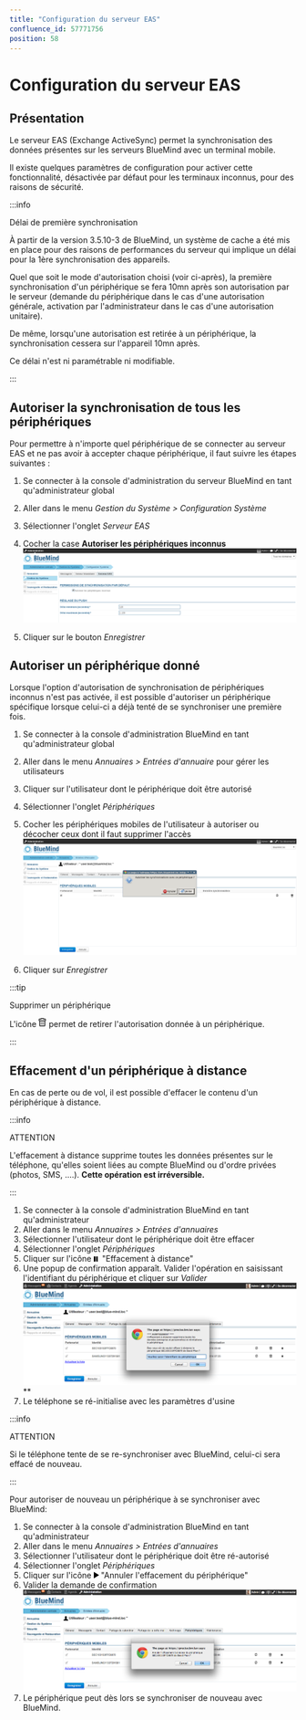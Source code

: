 ```yaml
---
title: "Configuration du serveur EAS"
confluence_id: 57771756
position: 58
---
```

# Configuration du serveur EAS


## Présentation

Le serveur EAS (Exchange ActiveSync) permet la synchronisation des données présentes sur les serveurs BlueMind avec un terminal mobile.

Il existe quelques paramètres de configuration pour activer cette fonctionnalité, désactivée par défaut pour les terminaux inconnus, pour des raisons de sécurité.


:::info

Délai de première synchronisation

À partir de la version 3.5.10-3 de BlueMind, un système de cache a été mis en place pour des raisons de performances du serveur qui implique un délai pour la 1ère synchronisation des appareils.

Quel que soit le mode d'autorisation choisi (voir ci-après), la première synchronisation d'un périphérique se fera 10mn après son autorisation par le serveur (demande du périphérique dans le cas d'une autorisation générale, activation par l'administrateur dans le cas d'une autorisation unitaire).

De même, lorsqu'une autorisation est retirée à un périphérique, la synchronisation cessera sur l'appareil 10mn après.

Ce délai n'est ni paramétrable ni modifiable.

:::

## Autoriser la synchronisation de tous les périphériques

Pour permettre à n'importe quel périphérique de se connecter au serveur EAS et ne pas avoir à accepter chaque périphérique, il faut suivre les étapes suivantes :

1. Se connecter à la console d'administration du serveur BlueMind en tant qu'administrateur global
2. Aller dans le menu *Gestion du Système > Configuration Système*
3. Sélectionner l'onglet *Serveur EAS*
4. Cocher la case **Autoriser les périphériques inconnus**![](../../attachments/57771756/57771762.png)

5. Cliquer sur le bouton *Enregistrer*


## Autoriser un périphérique donné

Lorsque l'option d'autorisation de synchronisation de périphériques inconnus n'est pas activée, il est possible d'autoriser un périphérique spécifique lorsque celui-ci a déjà tenté de se synchroniser une première fois.

1. Se connecter à la console d'administration BlueMind en tant qu'administrateur global
2. Aller dans le menu *Annuaires > Entrées d'annuaire* pour gérer les utilisateurs
3. Cliquer sur l'utilisateur dont le périphérique doit être autorisé
4. Sélectionner l'onglet *Périphériques*
5. Cocher les périphériques mobiles de l'utilisateur à autoriser ou décocher ceux dont il faut supprimer l'accès![](../../attachments/57771756/57771763.png)

6. Cliquer sur *Enregistrer*


:::tip

Supprimer un périphérique

L'icône ![](../../attachments/57771756/57771759.png) permet de retirer l'autorisation donnée à un périphérique.

:::

## Effacement d'un périphérique à distance

En cas de perte ou de vol, il est possible d'effacer le contenu d'un périphérique à distance.


:::info

ATTENTION

L'effacement à distance supprime toutes les données présentes sur le téléphone, qu'elles soient liées au compte BlueMind ou d'ordre privées (photos, SMS, ....). **Cette opération est irréversible.**

:::

1. Se connecter à la console d'administration BlueMind en tant qu'administrateur
2. Aller dans le menu *Annuaires > Entrées d'annuaires*
3. Sélectionner l'utilisateur dont le périphérique doit être effacer
4. Sélectionner l'onglet *Périphériques*
5. Cliquer sur l'icône ![](../../attachments/57771756/57771760.png)  "Effacement à distance"
6. Une popup de confirmation apparaît. Valider l'opération en saisissant l'identifiant du périphérique et cliquer sur *Valider*![](../../attachments/57771756/57771758.png)
**
7. Le téléphone se ré-initialise avec les paramètres d'usine


:::info

ATTENTION

Si le téléphone tente de se re-synchroniser avec BlueMind, celui-ci sera effacé de nouveau.

:::

Pour autoriser de nouveau un périphérique à se synchroniser avec BlueMind:

1. Se connecter à la console d'administration BlueMind en tant qu'administrateur
2. Aller dans le menu *Annuaires > Entrées d'annuaires*
3. Sélectionner l'utilisateur dont le périphérique doit être ré-autorisé
4. Sélectionner l'onglet *Périphériques*
5. Cliquer sur l'icône ![](../../attachments/57771756/57771761.png) "Annuler l'effacement du périphérique"
6. Valider la demande de confirmation![](../../attachments/57771756/57771757.png)
7. Le périphérique peut dès lors se synchroniser de nouveau avec BlueMind.


